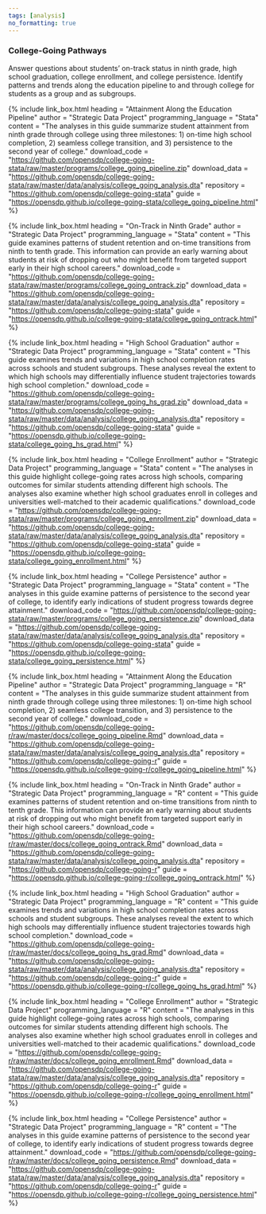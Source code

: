 ```yaml
---
tags: [analysis]
no_formatting: true
---
```


### College-Going Pathways
Answer questions about students’ on-track status in ninth grade, high school graduation, college enrollment, and college persistence. Identify patterns and trends along the education pipeline to and through college for students as a group and as subgroups.

{% include link_box.html
  heading = "Attainment Along the Education Pipeline"
  author = "Strategic Data Project"
  programming_language = "Stata"
  content = "The analyses in this guide summarize student attainment from ninth grade through college using three milestones: 1) on-time high school completion, 2) seamless college transition, and 3) persistence to the second year of college."
  download_code = "https://github.com/opensdp/college-going-stata/raw/master/programs/college_going_pipeline.zip"
  download_data = "https://github.com/opensdp/college-going-stata/raw/master/data/analysis/college_going_analysis.dta"
  repository = "https://github.com/opensdp/college-going-stata"
  guide = "https://opensdp.github.io/college-going-stata/college_going_pipeline.html"
  %}

{% include link_box.html
  heading = "On-Track in Ninth Grade"
  author = "Strategic Data Project"
  programming_language = "Stata"
  content = "This guide examines patterns of student retention and on-time transitions from ninth to tenth grade. This information can provide an early warning about students at risk of dropping out who might benefit from targeted support early in their high school careers."
  download_code = "https://github.com/opensdp/college-going-stata/raw/master/programs/college_going_ontrack.zip"
  download_data = "https://github.com/opensdp/college-going-stata/raw/master/data/analysis/college_going_analysis.dta"
  repository = "https://github.com/opensdp/college-going-stata"
  guide = "https://opensdp.github.io/college-going-stata/college_going_ontrack.html"
  %}

{% include link_box.html
  heading = "High School Graduation"
  author = "Strategic Data Project"
  programming_language = "Stata"
  content = "This guide examines trends and variations in high school completion rates across schools and student subgroups. These analyses reveal the extent to which high schools may differentially influence student trajectories towards high school completion."
  download_code = "https://github.com/opensdp/college-going-stata/raw/master/programs/college_going_hs_grad.zip"
  download_data = "https://github.com/opensdp/college-going-stata/raw/master/data/analysis/college_going_analysis.dta"
  repository = "https://github.com/opensdp/college-going-stata"
  guide = "https://opensdp.github.io/college-going-stata/college_going_hs_grad.html"
  %}

{% include link_box.html
  heading = "College Enrollment"
  author = "Strategic Data Project"
  programming_language = "Stata"
  content = "The analyses in this guide highlight college-going rates across high schools, comparing outcomes for similar students attending different high schools. The analyses also examine whether high school graduates enroll in colleges and universities well-matched to their academic qualifications."
  download_code = "https://github.com/opensdp/college-going-stata/raw/master/programs/college_going_enrollment.zip"
  download_data = "https://github.com/opensdp/college-going-stata/raw/master/data/analysis/college_going_analysis.dta"
  repository = "https://github.com/opensdp/college-going-stata"
  guide = "https://opensdp.github.io/college-going-stata/college_going_enrollment.html"
  %}

{% include link_box.html
  heading = "College Persistence"
  author = "Strategic Data Project"
  programming_language = "Stata"
  content = "The analyses in this guide examine patterns of persistence to the second year of college, to identify early indications of student progress towards degree attainment."
  download_code = "https://github.com/opensdp/college-going-stata/raw/master/programs/college_going_persistence.zip"
  download_data = "https://github.com/opensdp/college-going-stata/raw/master/data/analysis/college_going_analysis.dta"
  repository = "https://github.com/opensdp/college-going-stata"
  guide = "https://opensdp.github.io/college-going-stata/college_going_persistence.html"
  %}

{% include link_box.html
  heading = "Attainment Along the Education Pipeline"
  author = "Strategic Data Project"
  programming_language = "R"
  content = "The analyses in this guide summarize student attainment from ninth grade through college using three milestones: 1) on-time high school completion, 2) seamless college transition, and 3) persistence to the second year of college."
  download_code = "https://github.com/opensdp/college-going-r/raw/master/docs/college_going_pipeline.Rmd"
  download_data = "https://github.com/opensdp/college-going-stata/raw/master/data/analysis/college_going_analysis.dta"
  repository = "https://github.com/opensdp/college-going-r"
  guide = "https://opensdp.github.io/college-going-r/college_going_pipeline.html"
  %}

{% include link_box.html
  heading = "On-Track in Ninth Grade"
  author = "Strategic Data Project"
  programming_language = "R"
  content = "This guide examines patterns of student retention and on-time transitions from ninth to tenth grade. This information can provide an early warning about students at risk of dropping out who might benefit from targeted support early in their high school careers."
  download_code = "https://github.com/opensdp/college-going-r/raw/master/docs/college_going_ontrack.Rmd"
  download_data = "https://github.com/opensdp/college-going-stata/raw/master/data/analysis/college_going_analysis.dta"
  repository = "https://github.com/opensdp/college-going-r"
  guide = "https://opensdp.github.io/college-going-r/college_going_ontrack.html"
  %}

{% include link_box.html
  heading = "High School Graduation"
  author = "Strategic Data Project"
  programming_language = "R"
  content = "This guide examines trends and variations in high school completion rates across schools and student subgroups. These analyses reveal the extent to which high schools may differentially influence student trajectories towards high school completion."
  download_code = "https://github.com/opensdp/college-going-r/raw/master/docs/college_going_hs_grad.Rmd"
  download_data = "https://github.com/opensdp/college-going-stata/raw/master/data/analysis/college_going_analysis.dta"
  repository = "https://github.com/opensdp/college-going-r"
  guide = "https://opensdp.github.io/college-going-r/college_going_hs_grad.html"
  %}

{% include link_box.html
  heading = "College Enrollment"
  author = "Strategic Data Project"
  programming_language = "R"
  content = "The analyses in this guide highlight college-going rates across high schools, comparing outcomes for similar students attending different high schools. The analyses also examine whether high school graduates enroll in colleges and universities well-matched to their academic qualifications."
  download_code = "https://github.com/opensdp/college-going-r/raw/master/docs/college_going_enrollment.Rmd"
  download_data = "https://github.com/opensdp/college-going-stata/raw/master/data/analysis/college_going_analysis.dta"
  repository = "https://github.com/opensdp/college-going-r"
  guide = "https://opensdp.github.io/college-going-r/college_going_enrollment.html"
  %}

{% include link_box.html
  heading = "College Persistence"
  author = "Strategic Data Project"
  programming_language = "R"
  content = "The analyses in this guide examine patterns of persistence to the second year of college, to identify early indications of student progress towards degree attainment."
  download_code = "https://github.com/opensdp/college-going-r/raw/master/docs/college_going_persistence.Rmd"
  download_data = "https://github.com/opensdp/college-going-stata/raw/master/data/analysis/college_going_analysis.dta"
  repository = "https://github.com/opensdp/college-going-r"
  guide = "https://opensdp.github.io/college-going-r/college_going_persistence.html"
  %}
